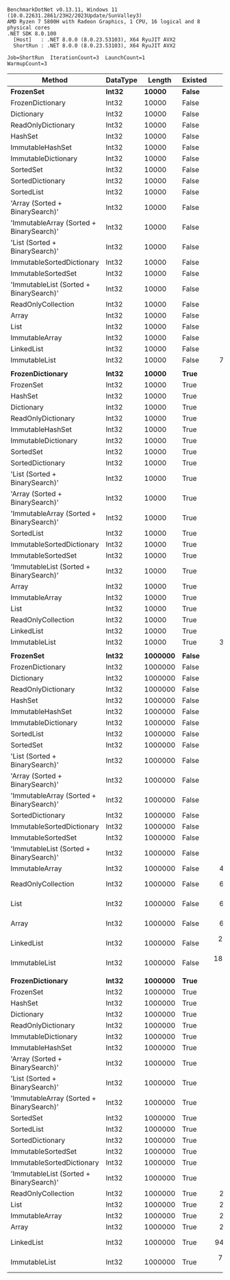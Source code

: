 ```

BenchmarkDotNet v0.13.11, Windows 11 (10.0.22631.2861/23H2/2023Update/SunValley3)
AMD Ryzen 7 5800H with Radeon Graphics, 1 CPU, 16 logical and 8 physical cores
.NET SDK 8.0.100
  [Host]   : .NET 8.0.0 (8.0.23.53103), X64 RyuJIT AVX2
  ShortRun : .NET 8.0.0 (8.0.23.53103), X64 RyuJIT AVX2

Job=ShortRun  IterationCount=3  LaunchCount=1  
WarmupCount=3  

```
| Method                                   | DataType | Length  | Existed | Mean              | Error             | StdDev          | Allocated |
|----------------------------------------- |--------- |-------- |-------- |------------------:|------------------:|----------------:|----------:|
| **FrozenSet**                                | **Int32**    | **10000**   | **False**   |          **1.959 ns** |         **0.1934 ns** |       **0.0106 ns** |         **-** |
| FrozenDictionary                         | Int32    | 10000   | False   |          1.970 ns |         0.2247 ns |       0.0123 ns |         - |
| Dictionary                               | Int32    | 10000   | False   |          3.509 ns |         0.5088 ns |       0.0279 ns |         - |
| ReadOnlyDictionary                       | Int32    | 10000   | False   |          3.604 ns |         0.1344 ns |       0.0074 ns |         - |
| HashSet                                  | Int32    | 10000   | False   |          3.652 ns |         0.2647 ns |       0.0145 ns |         - |
| ImmutableHashSet                         | Int32    | 10000   | False   |          9.166 ns |         2.6366 ns |       0.1445 ns |         - |
| ImmutableDictionary                      | Int32    | 10000   | False   |         10.768 ns |         1.7359 ns |       0.0952 ns |         - |
| SortedSet                                | Int32    | 10000   | False   |         14.664 ns |         4.0326 ns |       0.2210 ns |         - |
| SortedDictionary                         | Int32    | 10000   | False   |         17.387 ns |         1.7328 ns |       0.0950 ns |         - |
| SortedList                               | Int32    | 10000   | False   |         17.832 ns |         1.9632 ns |       0.1076 ns |         - |
| &#39;Array (Sorted + BinarySearch)&#39;          | Int32    | 10000   | False   |         19.808 ns |         6.4120 ns |       0.3515 ns |         - |
| &#39;ImmutableArray (Sorted + BinarySearch)&#39; | Int32    | 10000   | False   |         19.858 ns |         4.0214 ns |       0.2204 ns |         - |
| &#39;List (Sorted + BinarySearch)&#39;           | Int32    | 10000   | False   |         21.117 ns |         3.7406 ns |       0.2050 ns |         - |
| ImmutableSortedDictionary                | Int32    | 10000   | False   |         31.184 ns |         0.7615 ns |       0.0417 ns |         - |
| ImmutableSortedSet                       | Int32    | 10000   | False   |         34.143 ns |         0.3912 ns |       0.0214 ns |         - |
| &#39;ImmutableList (Sorted + BinarySearch)&#39;  | Int32    | 10000   | False   |         35.684 ns |         2.6445 ns |       0.1450 ns |         - |
| ReadOnlyCollection                       | Int32    | 10000   | False   |        460.687 ns |        44.7022 ns |       2.4503 ns |         - |
| Array                                    | Int32    | 10000   | False   |        468.797 ns |        12.7902 ns |       0.7011 ns |         - |
| List                                     | Int32    | 10000   | False   |        470.247 ns |         9.0854 ns |       0.4980 ns |         - |
| ImmutableArray                           | Int32    | 10000   | False   |        600.752 ns |        45.9412 ns |       2.5182 ns |         - |
| LinkedList                               | Int32    | 10000   | False   |      9,742.836 ns |       355.5653 ns |      19.4897 ns |         - |
| ImmutableList                            | Int32    | 10000   | False   |     73,926.671 ns |     1,962.4834 ns |     107.5703 ns |         - |
|                                          |          |         |         |                   |                   |                 |           |
| **FrozenDictionary**                         | **Int32**    | **10000**   | **True**    |          **2.044 ns** |         **0.5327 ns** |       **0.0292 ns** |         **-** |
| FrozenSet                                | Int32    | 10000   | True    |          2.216 ns |         0.4615 ns |       0.0253 ns |         - |
| HashSet                                  | Int32    | 10000   | True    |          2.720 ns |         0.6715 ns |       0.0368 ns |         - |
| Dictionary                               | Int32    | 10000   | True    |          3.582 ns |         0.2308 ns |       0.0126 ns |         - |
| ReadOnlyDictionary                       | Int32    | 10000   | True    |          4.253 ns |         0.7134 ns |       0.0391 ns |         - |
| ImmutableHashSet                         | Int32    | 10000   | True    |          7.768 ns |         0.2245 ns |       0.0123 ns |         - |
| ImmutableDictionary                      | Int32    | 10000   | True    |          7.811 ns |         4.6614 ns |       0.2555 ns |         - |
| SortedSet                                | Int32    | 10000   | True    |         13.927 ns |        17.3467 ns |       0.9508 ns |         - |
| SortedDictionary                         | Int32    | 10000   | True    |         14.779 ns |         0.5968 ns |       0.0327 ns |         - |
| &#39;List (Sorted + BinarySearch)&#39;           | Int32    | 10000   | True    |         18.645 ns |         2.7044 ns |       0.1482 ns |         - |
| &#39;Array (Sorted + BinarySearch)&#39;          | Int32    | 10000   | True    |         18.767 ns |         1.9968 ns |       0.1095 ns |         - |
| &#39;ImmutableArray (Sorted + BinarySearch)&#39; | Int32    | 10000   | True    |         18.852 ns |         3.2068 ns |       0.1758 ns |         - |
| SortedList                               | Int32    | 10000   | True    |         20.517 ns |         2.2945 ns |       0.1258 ns |         - |
| ImmutableSortedDictionary                | Int32    | 10000   | True    |         22.382 ns |         3.5657 ns |       0.1954 ns |         - |
| ImmutableSortedSet                       | Int32    | 10000   | True    |         22.457 ns |         1.2856 ns |       0.0705 ns |         - |
| &#39;ImmutableList (Sorted + BinarySearch)&#39;  | Int32    | 10000   | True    |         32.961 ns |         0.4419 ns |       0.0242 ns |         - |
| Array                                    | Int32    | 10000   | True    |        308.254 ns |        41.8601 ns |       2.2945 ns |         - |
| ImmutableArray                           | Int32    | 10000   | True    |        308.935 ns |       116.9158 ns |       6.4086 ns |         - |
| List                                     | Int32    | 10000   | True    |        309.536 ns |        22.6334 ns |       1.2406 ns |         - |
| ReadOnlyCollection                       | Int32    | 10000   | True    |        310.036 ns |        51.4445 ns |       2.8198 ns |         - |
| LinkedList                               | Int32    | 10000   | True    |      4,914.579 ns |       289.2145 ns |      15.8528 ns |         - |
| ImmutableList                            | Int32    | 10000   | True    |     34,017.872 ns |     4,997.1929 ns |     273.9130 ns |         - |
|                                          |          |         |         |                   |                   |                 |           |
| **FrozenSet**                                | **Int32**    | **1000000** | **False**   |          **1.978 ns** |         **0.1995 ns** |       **0.0109 ns** |         **-** |
| FrozenDictionary                         | Int32    | 1000000 | False   |          1.992 ns |         0.3760 ns |       0.0206 ns |         - |
| Dictionary                               | Int32    | 1000000 | False   |          3.509 ns |         0.2113 ns |       0.0116 ns |         - |
| ReadOnlyDictionary                       | Int32    | 1000000 | False   |          3.608 ns |         0.0478 ns |       0.0026 ns |         - |
| HashSet                                  | Int32    | 1000000 | False   |          3.691 ns |         0.1490 ns |       0.0082 ns |         - |
| ImmutableHashSet                         | Int32    | 1000000 | False   |         22.884 ns |         4.1942 ns |       0.2299 ns |         - |
| ImmutableDictionary                      | Int32    | 1000000 | False   |         23.471 ns |         1.8984 ns |       0.1041 ns |         - |
| SortedList                               | Int32    | 1000000 | False   |         25.620 ns |         1.9767 ns |       0.1083 ns |         - |
| SortedSet                                | Int32    | 1000000 | False   |         26.490 ns |         3.1413 ns |       0.1722 ns |         - |
| &#39;List (Sorted + BinarySearch)&#39;           | Int32    | 1000000 | False   |         27.436 ns |         0.5253 ns |       0.0288 ns |         - |
| &#39;Array (Sorted + BinarySearch)&#39;          | Int32    | 1000000 | False   |         28.039 ns |         7.8397 ns |       0.4297 ns |         - |
| &#39;ImmutableArray (Sorted + BinarySearch)&#39; | Int32    | 1000000 | False   |         29.808 ns |         2.0538 ns |       0.1126 ns |         - |
| SortedDictionary                         | Int32    | 1000000 | False   |         38.649 ns |         1.2274 ns |       0.0673 ns |         - |
| ImmutableSortedDictionary                | Int32    | 1000000 | False   |         46.217 ns |         3.3395 ns |       0.1831 ns |         - |
| ImmutableSortedSet                       | Int32    | 1000000 | False   |         49.356 ns |         3.3014 ns |       0.1810 ns |         - |
| &#39;ImmutableList (Sorted + BinarySearch)&#39;  | Int32    | 1000000 | False   |         62.535 ns |        15.8926 ns |       0.8711 ns |         - |
| ImmutableArray                           | Int32    | 1000000 | False   |     47,506.297 ns |    11,037.9828 ns |     605.0291 ns |         - |
| ReadOnlyCollection                       | Int32    | 1000000 | False   |     64,560.829 ns |    38,867.5733 ns |   2,130.4628 ns |         - |
| List                                     | Int32    | 1000000 | False   |     64,911.117 ns |    43,299.3212 ns |   2,373.3819 ns |         - |
| Array                                    | Int32    | 1000000 | False   |     66,157.279 ns |    21,266.2804 ns |   1,165.6766 ns |         - |
| LinkedList                               | Int32    | 1000000 | False   |  2,324,664.106 ns |   529,406.5788 ns |  29,018.5610 ns |       2 B |
| ImmutableList                            | Int32    | 1000000 | False   | 18,440,760.185 ns | 3,030,217.3074 ns | 166,096.4356 ns |      20 B |
|                                          |          |         |         |                   |                   |                 |           |
| **FrozenDictionary**                         | **Int32**    | **1000000** | **True**    |          **2.124 ns** |         **0.1508 ns** |       **0.0083 ns** |         **-** |
| FrozenSet                                | Int32    | 1000000 | True    |          2.279 ns |         0.1072 ns |       0.0059 ns |         - |
| HashSet                                  | Int32    | 1000000 | True    |          2.361 ns |         0.2938 ns |       0.0161 ns |         - |
| Dictionary                               | Int32    | 1000000 | True    |          3.549 ns |         0.0450 ns |       0.0025 ns |         - |
| ReadOnlyDictionary                       | Int32    | 1000000 | True    |          4.066 ns |         0.0256 ns |       0.0014 ns |         - |
| ImmutableDictionary                      | Int32    | 1000000 | True    |         20.882 ns |         1.8710 ns |       0.1026 ns |         - |
| ImmutableHashSet                         | Int32    | 1000000 | True    |         21.961 ns |         6.3410 ns |       0.3476 ns |         - |
| &#39;Array (Sorted + BinarySearch)&#39;          | Int32    | 1000000 | True    |         26.323 ns |         3.2708 ns |       0.1793 ns |         - |
| &#39;List (Sorted + BinarySearch)&#39;           | Int32    | 1000000 | True    |         26.629 ns |         1.4326 ns |       0.0785 ns |         - |
| &#39;ImmutableArray (Sorted + BinarySearch)&#39; | Int32    | 1000000 | True    |         26.630 ns |         0.6553 ns |       0.0359 ns |         - |
| SortedSet                                | Int32    | 1000000 | True    |         27.132 ns |         1.4553 ns |       0.0798 ns |         - |
| SortedList                               | Int32    | 1000000 | True    |         29.848 ns |         7.0715 ns |       0.3876 ns |         - |
| SortedDictionary                         | Int32    | 1000000 | True    |         31.777 ns |         0.5178 ns |       0.0284 ns |         - |
| ImmutableSortedSet                       | Int32    | 1000000 | True    |         39.724 ns |         0.5877 ns |       0.0322 ns |         - |
| ImmutableSortedDictionary                | Int32    | 1000000 | True    |         39.770 ns |         1.8522 ns |       0.1015 ns |         - |
| &#39;ImmutableList (Sorted + BinarySearch)&#39;  | Int32    | 1000000 | True    |         60.708 ns |         3.9078 ns |       0.2142 ns |         - |
| ReadOnlyCollection                       | Int32    | 1000000 | True    |     25,829.938 ns |     5,863.1261 ns |     321.3777 ns |         - |
| List                                     | Int32    | 1000000 | True    |     26,321.679 ns |     2,630.2687 ns |     144.1739 ns |         - |
| ImmutableArray                           | Int32    | 1000000 | True    |     26,621.719 ns |    11,345.8882 ns |     621.9064 ns |         - |
| Array                                    | Int32    | 1000000 | True    |     26,680.024 ns |    17,711.8170 ns |     970.8445 ns |         - |
| LinkedList                               | Int32    | 1000000 | True    |    947,099.392 ns |    47,129.5129 ns |   2,583.3276 ns |       1 B |
| ImmutableList                            | Int32    | 1000000 | True    |  7,399,004.630 ns |   655,541.6658 ns |  35,932.4507 ns |      10 B |
